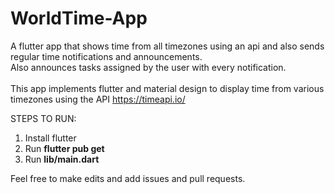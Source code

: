 # WorldTime-App
A flutter app that shows time from all timezones using an api and also sends regular time notifications and announcements.\
Also announces tasks assigned by the user with every notification.\
\
This app implements flutter and material design to display time from various timezones using the API https://timeapi.io/ 

STEPS TO RUN:
1) Install flutter
2) Run <b> flutter pub get </b>
3) Run <b>lib/main.dart</b>

Feel free to make edits and add issues and pull requests.
